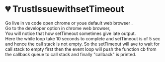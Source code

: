 # 💔 TrustIssuewithsetTimeout
Go live in vs code open chrome or youe default web browser . <br />
Go to the developer option in chrome web browser,  <br />
You will notice that how setTimeout sometimes give late output. <br />
Here the while loop take 10 seconds to complete and setTimeout is of 5 sec and hence the call stack is not empty. So the setTimeout will ave to wait for call stack to empty first then the event loop will push the function cb from the callback queue to call stack and finally "callback" is printed.
